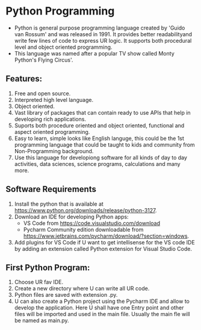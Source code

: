 # Python Programming
- Python is general purpose programming language created by 'Guido van Rossum' and was released in 1991. It provides better readabilityand write few lines of code to express UR logic. It supports both procedural level and object oriented programming. 
- This language was named after a popular TV show called Monty Python's Flying Circus'. 

## Features:
1. Free and open source. 
2. Interpreted high level language.
3. Object oriented. 
4. Vast library of packages that can contain ready to use APIs that help in developing rich applications.
5. Suports both procedure oriented and object oriented, functional and aspect oriented programming. 
6. Easy to learn, simple looks like English languge, this could be the 1st programming language that could be taught to kids and community from Non-Programming background. 
7. Use this language for developiong software for all kinds of day to day activities, data sciences, science programs, calculations and many more. 

## Software Requirements
1. Install the python that is available at https://www.python.org/downloads/release/python-3127.
2. Download an IDE for developing Python apps:
    - VS Code from https://code.visualstudio.com/download
    - Pycharm Community edition downloadable from https://www.jetbrains.com/pycharm/download/?section=windows. 
3. Add plugins for VS Code if U want to get intellisense for the VS code IDE by adding an extension called Python extension for Visual Studio Code. 

## First Python Program:
1. Choose UR fav IDE.
2. Create a new directory where U can write all UR code. 
3. Python files are saved with extension .py. 
4. U can also create a Python project using the Pycharm IDE and allow to develop the application. Here U shall have one Entry point and other files will be imported and used in the main file. Usually the main fle will be named as main.py.



